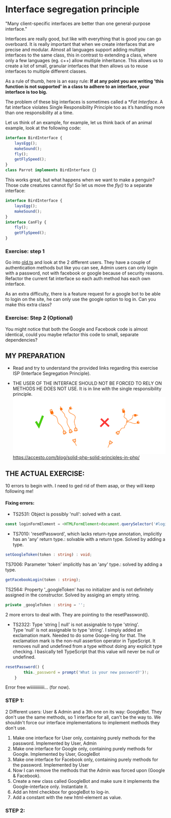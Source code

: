 # Interface segregation principle
"Many client-specific interfaces are better than one general-purpose interface."

Interfaces are really good, but like with everything that is good you can go overboard. It is really important that 
when we create interfaces that are precise and modular. 
Almost all languages support adding multiple interfaces to the same class, this in contrast to extending a class, where 
only a few languages (eg. c++) allow multiple inheritance.
This allows us to create a lot of small, granular interfaces that then allows us to reuse interfaces to multiple 
different classes.

As a rule of thumb, here is an easy rule: 
**If at any point you are writing 'this function is not supported' 
in a class to adhere to an interface, your interface is too big.**

The problem of these big interfaces is sometimes called a **Fat Interface*. A fat interface violates Single 
Responsibility Principle too as it’s handling more than one responsibility at a time.

Let us think of an example, for example, let us think back of an animal example, look at the following code:

```typescript
interface BirdInterface {
    laysEgg();
    makeSound();
    fly();
    getFlySpeed();
}
class Parrot implements BirdInterface {}
```

This works great, but what happens when we want to make a penguin? Those cute creatures cannot fly! So let us move the *fly()* to a separate interface:

```typescript
interface BirdInterface {
    laysEgg();
    makeSound();
}
interface CanFly {
    fly();
    getFlySpeed();
}
```

### Exercise: step 1
Go into [old.ts](old.ts) and look at the 2 different users. They have a couple of authentication methods but like you 
can see, Admin users can only login with a password, not with facebook or google because of security reasons.
Refactor the current fat interface so each auth method has each own interface.

As an extra difficulty, there is a feature request for a google bot to be able to login on the site, he can only use 
the google option to log in. Can you make this extra class?

### Exercise: Step 2 (Optional)
You might notice that both the Google and Facebook code is almost identical, could you maybe refactor this code to 
small, separate dependencies?

## MY PREPARATION
- Read and try to understand the provided links regarding this exercise ISP (Interface Segregation Principle).
* THE USER OF THE INTERFACE SHOULD NOT BE FORCED TO RELY ON METHODS HE DOES NOT USE.  It is in line with the 
single responsibility principle.
![img.png](img.png)https://accesto.com/blog/solid-php-solid-principles-in-php/

## THE ACTUAL EXERCISE:
10 errors to begin with.  I need to ged rid of them asap, or they will keep following me!
#### Fixing errors:
- TS2531: Object is possibly 'null':  solved with a cast.
```typescript
const loginFormElement = <HTMLFormElement>document.querySelector('#login-form');
```
- TS7010: 'resetPassword', which lacks return-type annotation, implicitly has an 'any' return type.: solvable with a return type. Solved by adding a type.
```typescript
setGoogleToken(token : string) : void;
```
TS7006: Parameter 'token' implicitly has an 'any' type.: solved by adding a type.
```typescript
getFacebookLogin(token : string);
```
TS2564: Property '_googleToken' has no initializer and is not definitely assigned in the constructor. Solved by assiging an empty string.
```typescript
private _googleToken : string = '';
```
2 more errors to deal with.  They are pointing to the resetPassword().
- TS2322: Type 'string | null' is not assignable to type 'string'.<br/>Type 'null' is not assignable to type 'string'.
I simply added an exclamation mark. Needed to do some Googe-ling for that.  The exclamation mark is the non-null 
assertion operator in TypeScript.  It removes null and undefined from a type without doing any explicit type checking.
I basically tell TypeScript that this value will never be null or undefined. 
```typescript
resetPassword() {
        this._password = prompt('What is your new password?')!;
    }
```
Error free wiiiiiiiiiiiii... (for now).


### STEP 1:
2 Different users: User & Admin and a 3th one on its way: GoogleBot.  They don't use the same methods, 
so 1 interface for all, can't be the way to. We shouldn't force our interface implementations to implement methods 
they don't use.
1. Make one interface for User only, containing purely methods for the password.  Implemented by User, Admin
2. Make one interface for Google only, containing purely methods for Google.  Implemented by User, GoogleBot
3. Make one interface for Facebook only, containing purely methods for the password.   Implemented by User
4. Now I can remove the methods that the Admin was forced upon (Google & Facebook).
5. Create a new class called GoogleBot and make sure it implements the Google-interface only. Instantiate it.
6. Add an html checkbox for googleBot to log-in.
7. Add a constant with the new html-element as value.


### STEP 2: